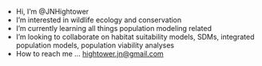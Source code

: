 - Hi, I’m @JNHightower
- I’m interested in wildlife ecology and conservation
- I’m currently learning all things population modeling related
- I’m looking to collaborate on habitat suitability models, SDMs, integrated population models, population viability analyses 
- How to reach me ... hightower.jn@gmail.com 

<!---
JNHightower/JNHightower is a ✨ special ✨ repository because its `README.md` (this file) appears on your GitHub profile.
You can click the Preview link to take a look at your changes.
--->
